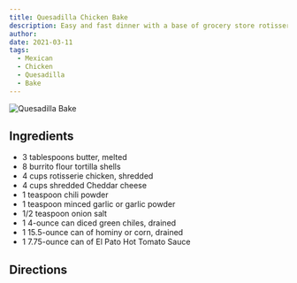 ```yaml
---
title: Quesadilla Chicken Bake
description: Easy and fast dinner with a base of grocery store rotisserie chicken.  
author:
date: 2021-03-11
tags:
  - Mexican
  - Chicken
  - Quesadilla
  - Bake
---
```

![Quesadilla Bake](/static/img/20210220_QuesadillaBake-11.jpg)
## Ingredients

* 3 tablespoons butter, melted
* 8 burrito flour tortilla shells
* 4 cups rotisserie chicken, shredded
* 4 cups shredded Cheddar cheese
* 1 teaspoon chili powder
* 1 teaspoon minced garlic or garlic powder
* 1/2 teaspoon onion salt
* 1 4-ounce can diced green chiles, drained
* 1 15.5-ounce can of hominy or corn, drained
* 1 7.75-ounce can of El Pato Hot Tomato Sauce

## Directions

